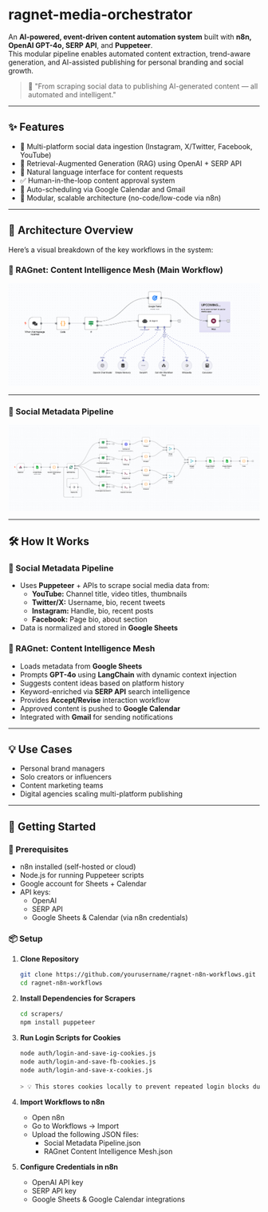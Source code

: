 # ragnet-media-orchestrator

An **AI-powered, event-driven content automation system** built with **n8n, OpenAI GPT-4o, SERP API**, and **Puppeteer**.  
This modular pipeline enables automated content extraction, trend-aware generation, and AI-assisted publishing for personal branding and social growth.

> 🚀 "From scraping social data to publishing AI-generated content — all automated and intelligent."

---

## ✨ Features

- 🔄 Multi-platform social data ingestion (Instagram, X/Twitter, Facebook, YouTube)
- 🧠 Retrieval-Augmented Generation (RAG) using OpenAI + SERP API
- 💬 Natural language interface for content requests
- ✅ Human-in-the-loop content approval system
- 📆 Auto-scheduling via Google Calendar and Gmail
- 🧩 Modular, scalable architecture (no-code/low-code via n8n)


---

## 🧭 Architecture Overview

Here’s a visual breakdown of the key workflows in the system:

### 🔹 RAGnet: Content Intelligence Mesh (Main Workflow)

![RAGnet Workflow Architecture](assets/ragnet-workflow.png)

---

### 🔹 Social Metadata Pipeline

![Social Metadata Pipeline](assets/metadata-pipeline.png)

---

## 🛠️ How It Works

### 🔹 Social Metadata Pipeline
- Uses **Puppeteer** + APIs to scrape social media data from:
  - **YouTube:** Channel title, video titles, thumbnails
  - **Twitter/X:** Username, bio, recent tweets
  - **Instagram:** Handle, bio, recent posts
  - **Facebook:** Page bio, about section
- Data is normalized and stored in **Google Sheets**

### 🔹 RAGnet: Content Intelligence Mesh
- Loads metadata from **Google Sheets**
- Prompts **GPT-4o** using **LangChain** with dynamic context injection
- Suggests content ideas based on platform history
- Keyword-enriched via **SERP API** search intelligence
- Provides **Accept/Revise** interaction workflow
- Approved content is pushed to **Google Calendar**
- Integrated with **Gmail** for sending notifications

---

## 💡 Use Cases
- Personal brand managers
- Solo creators or influencers
- Content marketing teams
- Digital agencies scaling multi-platform publishing

---

## 🚀 Getting Started

### 🔧 Prerequisites
- n8n installed (self-hosted or cloud)
- Node.js for running Puppeteer scripts
- Google account for Sheets + Calendar
- API keys:
  - OpenAI
  - SERP API
  - Google Sheets & Calendar (via n8n credentials)

### 📦 Setup

1. **Clone Repository**

   ```bash
   git clone https://github.com/yourusername/ragnet-n8n-workflows.git
   cd ragnet-n8n-workflows

2. **Install Dependencies for Scrapers**

    ```bash
    cd scrapers/
    npm install puppeteer

3. **Run Login Scripts for Cookies**

    ```bash
    node auth/login-and-save-ig-cookies.js
    node auth/login-and-save-fb-cookies.js
    node auth/login-and-save-x-cookies.js
    
   > 💡 This stores cookies locally to prevent repeated login blocks during scraping.

4. **Import Workflows to n8n**

    - Open n8n
    - Go to Workflows → Import
    - Upload the following JSON files:
      - Social Metadata Pipeline.json
      - RAGnet Content Intelligence Mesh.json

5. **Configure Credentials in n8n**

    - OpenAI API key
    - SERP API key
    - Google Sheets & Google Calendar integrations
